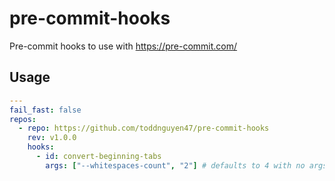 # pre-commit-hooks

Pre-commit hooks to use with https://pre-commit.com/

## Usage

```yaml
---
fail_fast: false
repos:
  - repo: https://github.com/toddnguyen47/pre-commit-hooks
    rev: v1.0.0
    hooks:
      - id: convert-beginning-tabs
        args: ["--whitespaces-count", "2"] # defaults to 4 with no args
```
